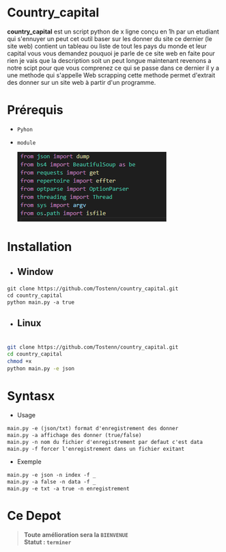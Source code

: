 # Country_capital
**country_capital** est un script python de x ligne conçu en 1h par un etudiant qui s'ennuyer un peut cet outil baser sur les donner du site ce dernier (le site web) contient un tableau ou liste de tout les pays du monde et leur capital vous vous demandez pouquoi je parle de ce site web en faite pour rien je vais que la description soit un peut longue maintenant revenons a notre scipt pour que vous comprenez ce qui se passe dans ce dernier il y a une methode qui s'appelle Web scrapping cette methode permet d'extrait des donner sur un site web à partir d'un programme.

# Prérequis
+ `Pyhon`
- `module`<br>

   ![](module.png)
  

# Installation
+ ## Window
```window
git clone https://github.com/Tostenn/country_capital.git
cd country_capital
python main.py -a true
```
+ ## Linux 
```bash

git clone https://github.com/Tostenn/country_capital.git
cd country_capital
chmod +x
python main.py -e json

```
# Syntasx
+ Usage
```
main.py -e (json/txt) format d'enregistrement des donner
main.py -a affichage des donner (true/false)
main.py -n nom du fichier d'enregistrement par defaut c'est data
main.py -f forcer l'enregistrement dans un fichier exitant
```

+ Exemple
```
main.py -e json -n index -f _
main.py -a false -n data -f _
main.py -e txt -a true -n enregistrement
```
# **Ce Depot**

> **__Toute amélioration sera la  `BIENVENUE`__** <br>
> **Statut :  `terminer`**
